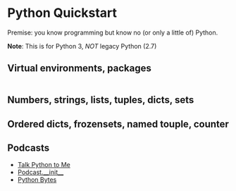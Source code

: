 # Python Quickstart

Premise: you know programming but know no (or only a little of) Python.

**Note**: This is for Python 3, *NOT* legacy Python (2.7)

## Virtual environments, packages

```bash

```

## Numbers, strings, lists, tuples, dicts, sets

## Ordered dicts, frozensets, named touple, counter

## Podcasts

* [Talk Python to Me](https://talkpython.fm/)
* [Podcast.\_\_init\_\_](https://pythonpodcast.com/)
* [Python Bytes](https://pythonbytes.fm/)
